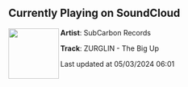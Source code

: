 ## Currently Playing on SoundCloud

[<img align="left" width="100" src="https://i1.sndcdn.com/artworks-XPpvMbs3j76WHg8f-zzzIzw-t500x500.jpg">](https://soundcloud.com/subcarbon/zurglin-the-big-up)

**Artist**: SubCarbon Records 

**Track**: ZURGLIN - The Big Up

Last updated at 05/03/2024 06:01
